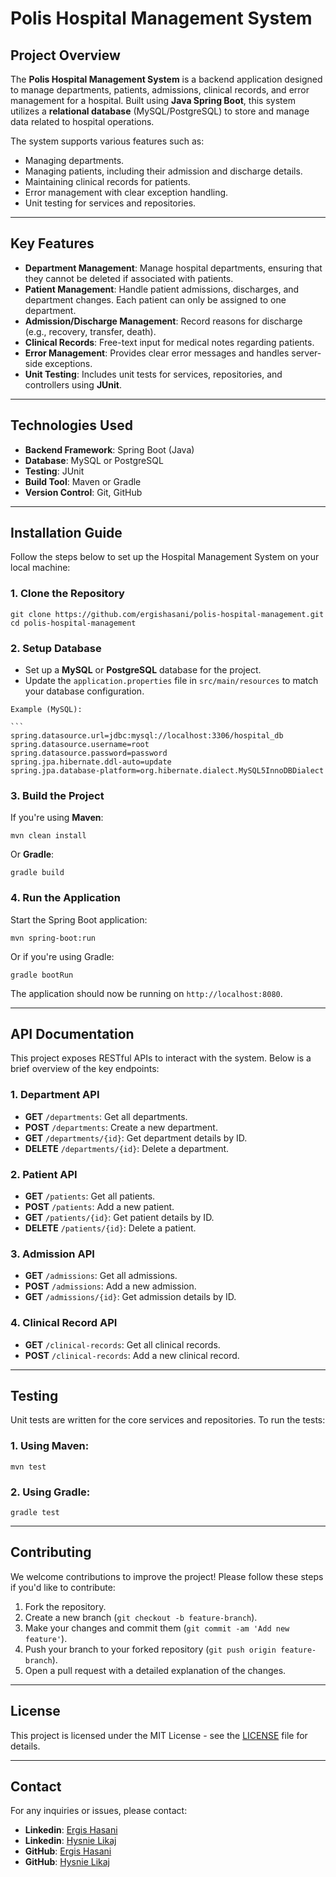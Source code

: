 # Polis Hospital Management System

## Project Overview

The **Polis Hospital Management System** is a backend application designed to manage departments, patients, admissions, clinical records, and error management for a hospital. Built using **Java Spring Boot**, this system utilizes a **relational database** (MySQL/PostgreSQL) to store and manage data related to hospital operations.

The system supports various features such as:

- Managing departments.
- Managing patients, including their admission and discharge details.
- Maintaining clinical records for patients.
- Error management with clear exception handling.
- Unit testing for services and repositories.

---

## Key Features

- **Department Management**: Manage hospital departments, ensuring that they cannot be deleted if associated with patients.
- **Patient Management**: Handle patient admissions, discharges, and department changes. Each patient can only be assigned to one department.
- **Admission/Discharge Management**: Record reasons for discharge (e.g., recovery, transfer, death).
- **Clinical Records**: Free-text input for medical notes regarding patients.
- **Error Management**: Provides clear error messages and handles server-side exceptions.
- **Unit Testing**: Includes unit tests for services, repositories, and controllers using **JUnit**.

---

## Technologies Used

- **Backend Framework**: Spring Boot (Java)
- **Database**: MySQL or PostgreSQL
- **Testing**: JUnit
- **Build Tool**: Maven or Gradle
- **Version Control**: Git, GitHub

---

## Installation Guide

Follow the steps below to set up the Hospital Management System on your local machine:

### 1. **Clone the Repository**

```
git clone https://github.com/ergishasani/polis-hospital-management.git
cd polis-hospital-management
```

### 2. **Setup Database**

- Set up a **MySQL** or **PostgreSQL** database for the project.
- Update the `application.properties` file in `src/main/resources` to match your database configuration.

````
Example (MySQL):

```
spring.datasource.url=jdbc:mysql://localhost:3306/hospital_db
spring.datasource.username=root
spring.datasource.password=password
spring.jpa.hibernate.ddl-auto=update
spring.jpa.database-platform=org.hibernate.dialect.MySQL5InnoDBDialect
````

### 3. **Build the Project**

If you're using **Maven**:

```
mvn clean install
```

Or **Gradle**:

```
gradle build
```

### 4. **Run the Application**

Start the Spring Boot application:

```
mvn spring-boot:run
```

Or if you're using Gradle:

```
gradle bootRun
```

The application should now be running on `http://localhost:8080`.

---

## API Documentation

This project exposes RESTful APIs to interact with the system. Below is a brief overview of the key endpoints:

### 1. Department API

- **GET** `/departments`: Get all departments.
- **POST** `/departments`: Create a new department.
- **GET** `/departments/{id}`: Get department details by ID.
- **DELETE** `/departments/{id}`: Delete a department.

### 2. Patient API

- **GET** `/patients`: Get all patients.
- **POST** `/patients`: Add a new patient.
- **GET** `/patients/{id}`: Get patient details by ID.
- **DELETE** `/patients/{id}`: Delete a patient.

### 3. Admission API

- **GET** `/admissions`: Get all admissions.
- **POST** `/admissions`: Add a new admission.
- **GET** `/admissions/{id}`: Get admission details by ID.

### 4. Clinical Record API

- **GET** `/clinical-records`: Get all clinical records.
- **POST** `/clinical-records`: Add a new clinical record.

---

## Testing

Unit tests are written for the core services and repositories. To run the tests:

### 1. **Using Maven**:

```
mvn test
```

### 2. **Using Gradle**:

```
gradle test
```

---

## Contributing

We welcome contributions to improve the project! Please follow these steps if you'd like to contribute:

1. Fork the repository.
2. Create a new branch (`git checkout -b feature-branch`).
3. Make your changes and commit them (`git commit -am 'Add new feature'`).
4. Push your branch to your forked repository (`git push origin feature-branch`).
5. Open a pull request with a detailed explanation of the changes.

---

## License

This project is licensed under the MIT License - see the [LICENSE](LICENSE) file for details.

---

## Contact

For any inquiries or issues, please contact:

- **Linkedin**: [Ergis Hasani](https://www.linkedin.com/in/ergis-hasani-bb9ba0174/)
- **Linkedin**: [Hysnie Likaj](https://www.linkedin.com/in/hysnie-likaj-140261280/)
- **GitHub**: [Ergis Hasani](https://github.com/ergishasani/polis-hospital-management)
- **GitHub**: [Hysnie Likaj](https://github.com/nia-likaj/polis-hospital-management)
